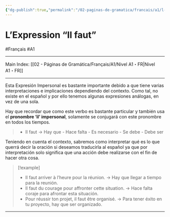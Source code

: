 ```yaml
---
{"dg-publish":true,"permalink":"/02-paginas-de-gramatica/francais/a1/l-expression-il-faut/"}
---
```


# L’Expression “Il faut”
#Français #A1
___
Main Index: [[02 - Páginas de Gramática/Français/A1/Nivel A1・FR\|Nivel A1・FR]]
___
Esta Expresión Impersonal es bastante importante debido a que tiene varias interpretaciones e implicaciones dependiendo del contexto. Como tal, no existe en el español y por ello tenemos algunas expresiones análogas, en vez de una sola.

Hay que recordar que como este verbo es bastante particular y también usa el **pronombre ‘il’ impersonal**, solamente se conjugará con este pronombre en todos los tiempos.
> - Il faut → Hay que - Hace falta - Es necesario - Se debe - Debe ser

Teniendo en cuenta el contexto, sabremos como interpretar qué es lo que querrá decir la oración si deseamos traducirla al español ya que por interpretación solo significa que una acción debe realizarse con el fin de hacer otra cosa.

> [!example] 
> - Il faut arriver à l’heure pour la réunion. → Hay que llegar a tiempo para la reunión.
> - Il faut du courage pour affronter cette situation. → Hace falta coraje para afrontar esta situación.
> - Pour réussir ton projet, il faut être organisé. → Para tener éxito en tu proyecto, hay que ser organizado.

___